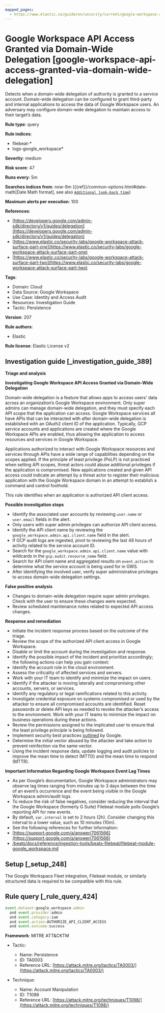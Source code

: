 ```yaml
---
mapped_pages:
  - https://www.elastic.co/guide/en/security/current/google-workspace-api-access-granted-via-domain-wide-delegation.html
---
```


# Google Workspace API Access Granted via Domain-Wide Delegation [google-workspace-api-access-granted-via-domain-wide-delegation]

Detects when a domain-wide delegation of authority is granted to a service account. Domain-wide delegation can be configured to grant third-party and internal applications to access the data of Google Workspace users. An adversary may configure domain-wide delegation to maintain access to their target’s data.

**Rule type**: query

**Rule indices**:

* filebeat-*
* logs-google_workspace*

**Severity**: medium

**Risk score**: 47

**Runs every**: 5m

**Searches indices from**: now-9m ({{ref}}/common-options.html#date-math[Date Math format], see also [`Additional look-back time`](docs-content://solutions/security/detect-and-alert/create-detection-rule.md#rule-schedule))

**Maximum alerts per execution**: 100

**References**:

* [https://developers.google.com/admin-sdk/directory/v1/guides/delegation](https://developers.google.com/admin-sdk/directory/v1/guides/delegation)
* [https://www.elastic.co/security-labs/google-workspace-attack-surface-part-one](https://www.elastic.co/security-labs/google-workspace-attack-surface-part-one)
* [https://www.elastic.co/security-labs/google-workspace-attack-surface-part-two](https://www.elastic.co/security-labs/google-workspace-attack-surface-part-two)

**Tags**:

* Domain: Cloud
* Data Source: Google Workspace
* Use Case: Identity and Access Audit
* Resources: Investigation Guide
* Tactic: Persistence

**Version**: 207

**Rule authors**:

* Elastic

**Rule license**: Elastic License v2

## Investigation guide [_investigation_guide_389]

**Triage and analysis**

**Investigating Google Workspace API Access Granted via Domain-Wide Delegation**

Domain-wide delegation is a feature that allows apps to access users' data across an organization’s Google Workspace environment. Only super admins can manage domain-wide delegation, and they must specify each API scope that the application can access. Google Workspace services all have APIs that can be interacted with after domain-wide delegation is established with an OAuth2 client ID of the application. Typically, GCP service accounts and applications are created where the Google Workspace APIs are enabled, thus allowing the application to access resources and services in Google Workspace.

Applications authorized to interact with Google Workspace resources and services through APIs have a wide range of capabilities depending on the scopes applied. If the principle of least privilege (PoLP) is not practiced when setting API scopes, threat actors could abuse additional privileges if the application is compromised. New applications created and given API access could indicate an attempt by a threat actor to register their malicious application with the Google Workspace domain in an attempt to establish a command and control foothold.

This rule identifies when an application is authorized API client access.

**Possible investigation steps**

* Identify the associated user accounts by reviewing `user.name` or `user.email` fields in the alert.
* Only users with super admin privileges can authorize API client access.
* Identify the API client name by reviewing the `google_workspace.admin.api.client.name` field in the alert.
* If GCP audit logs are ingested, pivot to reviewing the last 48 hours of activity related to the service account ID.
* Search for the `google_workspace.admin.api.client.name` value with wildcards in the `gcp.audit.resource_name` field.
* Search for API client name and aggregated results on `event.action` to determine what the service account is being used for in GWS.
* After identifying the involved user, verify super administrative privileges to access domain-wide delegation settings.

**False positive analysis**

* Changes to domain-wide delegation require super admin privileges. Check with the user to ensure these changes were expected.
* Review scheduled maintenance notes related to expected API access changes.

**Response and remediation**

* Initiate the incident response process based on the outcome of the triage.
* Review the scope of the authorized API client access in Google Workspace.
* Disable or limit the account during the investigation and response.
* Identify the possible impact of the incident and prioritize accordingly; the following actions can help you gain context:
* Identify the account role in the cloud environment.
* Assess the criticality of affected services and servers.
* Work with your IT team to identify and minimize the impact on users.
* Identify if the attacker is moving laterally and compromising other accounts, servers, or services.
* Identify any regulatory or legal ramifications related to this activity.
* Investigate credential exposure on systems compromised or used by the attacker to ensure all compromised accounts are identified. Reset passwords or delete API keys as needed to revoke the attacker’s access to the environment. Work with your IT teams to minimize the impact on business operations during these actions.
* Review the permissions assigned to the implicated user to ensure that the least privilege principle is being followed.
* Implement security best practices [outlined](https://support.google.com/a/answer/7587183) by Google.
* Determine the initial vector abused by the attacker and take action to prevent reinfection via the same vector.
* Using the incident response data, update logging and audit policies to improve the mean time to detect (MTTD) and the mean time to respond (MTTR).

**Important Information Regarding Google Workspace Event Lag Times**

* As per Google’s documentation, Google Workspace administrators may observe lag times ranging from minutes up to 3 days between the time of an event’s occurrence and the event being visible in the Google Workspace admin/audit logs.
* To reduce the risk of false negatives, consider reducing the interval that the Google Workspace (formerly G Suite) Filebeat module polls Google’s reporting API for new events.
* By default, `var.interval` is set to 2 hours (2h). Consider changing this interval to a lower value, such as 10 minutes (10m).
* See the following references for further information:
* [https://support.google.com/a/answer/7061566](https://support.google.com/a/answer/7061566)
* [/beats/docs/reference/ingestion-tools/beats-filebeat/filebeat-module-google_workspace.md](beats://reference/filebeat/filebeat-module-google_workspace.md)


## Setup [_setup_248]

The Google Workspace Fleet integration, Filebeat module, or similarly structured data is required to be compatible with this rule.


## Rule query [_rule_query_424]

```js
event.dataset:google_workspace.admin
  and event.provider:admin
  and event.category:iam
  and event.action:AUTHORIZE_API_CLIENT_ACCESS
  and event.outcome:success
```

**Framework**: MITRE ATT&CKTM

* Tactic:

    * Name: Persistence
    * ID: TA0003
    * Reference URL: [https://attack.mitre.org/tactics/TA0003/](https://attack.mitre.org/tactics/TA0003/)

* Technique:

    * Name: Account Manipulation
    * ID: T1098
    * Reference URL: [https://attack.mitre.org/techniques/T1098/](https://attack.mitre.org/techniques/T1098/)



